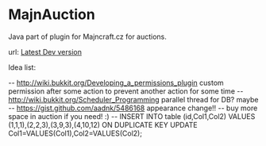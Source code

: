MajnAuction
=========

Java part of plugin for Majncraft.cz for auctions.

url: [Latest Dev version](https://dl.dropboxusercontent.com/s/gvad9kpvygu70sg/MajnAuction.jar)

Idea list:

-- http://wiki.bukkit.org/Developing_a_permissions_plugin custom permission after some action to prevent another action for some time
-- http://wiki.bukkit.org/Scheduler_Programming parallel thread for DB? maybe
-- https://gist.github.com/aadnk/5486168 appearance change!!
-- buy more space in auction if you need! :)
-- INSERT INTO table (id,Col1,Col2) VALUES (1,1,1),(2,2,3),(3,9,3),(4,10,12)
ON DUPLICATE KEY UPDATE Col1=VALUES(Col1),Col2=VALUES(Col2); 
